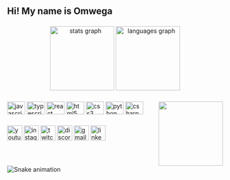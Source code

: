 <h2 align="left">Hi! My name is Omwega</h2>

###

<div align="center">
  <img src="https://github-readme-stats.vercel.app/api?hide_title=false&hide_rank=false&show_icons=true&include_all_commits=true&count_private=true&disable_animations=false&theme=dracula&locale=en&hide_border=false&username=Omwega" height="150" alt="stats graph"  />
  <img src="https://github-readme-stats.vercel.app/api/top-langs?locale=en&hide_title=false&layout=compact&card_width=320&langs_count=5&theme=dracula&hide_border=false&username=maurodesouza" height="150" alt="languages graph"  />
</div>

###

<img align="right" height="150" src="https://i.imgflip.com/65efzo.gif"  />

###

<div align="left">
  <img src="https://cdn.jsdelivr.net/gh/devicons/devicon/icons/javascript/javascript-original.svg" height="30" width="42" alt="javascript logo"  />
  <img src="https://cdn.jsdelivr.net/gh/devicons/devicon/icons/typescript/typescript-plain.svg" height="30" width="42" alt="typescript logo"  />
  <img src="https://cdn.jsdelivr.net/gh/devicons/devicon/icons/react/react-original.svg" height="30" width="42" alt="react logo"  />
  <img src="https://cdn.jsdelivr.net/gh/devicons/devicon/icons/html5/html5-original.svg" height="30" width="42" alt="html5 logo"  />
  <img src="https://cdn.jsdelivr.net/gh/devicons/devicon/icons/css3/css3-original.svg" height="30" width="42" alt="css3 logo"  />
  <img src="https://cdn.jsdelivr.net/gh/devicons/devicon/icons/python/python-original.svg" height="30" width="42" alt="python logo"  />
  <img src="https://cdn.jsdelivr.net/gh/devicons/devicon/icons/csharp/csharp-original.svg" height="30" width="42" alt="csharp logo"  />
</div>

###

<div align="left">
  <img src="https://img.shields.io/static/v1?message=Youtube&logo=youtube&label=&color=FF0000&logoColor=white&labelColor=&style=for-the-badge" height="35" alt="youtube logo"  />
  <img src="https://img.shields.io/static/v1?message=Instagram&logo=instagram&label=&color=E4405F&logoColor=white&labelColor=&style=for-the-badge" height="35" alt="instagram logo"  />
  <img src="https://img.shields.io/static/v1?message=Twitch&logo=twitch&label=&color=9146FF&logoColor=white&labelColor=&style=for-the-badge" height="35" alt="twitch logo"  />
  <img src="https://img.shields.io/static/v1?message=Discord&logo=discord&label=&color=7289DA&logoColor=white&labelColor=&style=for-the-badge" height="35" alt="discord logo"  />
  <img src="https://img.shields.io/static/v1?message=Gmail&logo=gmail&label=&color=D14836&logoColor=white&labelColor=&style=for-the-badge" height="35" alt="gmail logo"  />
  <img src="https://img.shields.io/static/v1?message=LinkedIn&logo=linkedin&label=&color=0077B5&logoColor=white&labelColor=&style=for-the-badge" height="35" alt="linkedin logo"  />
</div>

###

<br clear="both">

<img src="https://raw.githubusercontent.com/maurodesouza/maurodesouza/blob/output/snake.svg" alt="Snake animation" />

###
<!---
omwegakris/omwegakris is a ✨ special ✨ repository because its `README.md` (this file) appears on your GitHub profile.
You can click the Preview link to take a look at your changes.
--->

